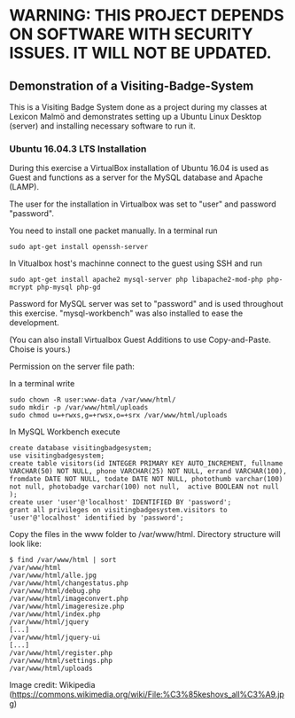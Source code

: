 # WARNING: THIS PROJECT DEPENDS ON SOFTWARE WITH SECURITY ISSUES. IT WILL NOT BE UPDATED.

## Demonstration of a Visiting-Badge-System

This is a Visiting Badge System done as a project during my classes at Lexicon Malmö and demonstrates setting up a Ubuntu Linux Desktop (server) and installing necessary software to run it.

### Ubuntu 16.04.3 LTS Installation

During this exercise a VirtualBox installation of Ubuntu 16.04 is used as Guest and functions as a server for the MySQL database and Apache (LAMP).

The user for the installation in Virtualbox was set to "user" and password "password".

You need to install one packet manually. In a terminal run
```
sudo apt-get install openssh-server 
```
In Vitualbox host's machinne connect to the guest using SSH and run
```
sudo apt-get install apache2 mysql-server php libapache2-mod-php php-mcrypt php-mysql php-gd
```

Password for MySQL server was set to "password" and is used throughout this exercise. "mysql-workbench" was also installed to ease the development.

(You can also install Virtualbox Guest Additions to use Copy-and-Paste. Choise is yours.)

Permission on the server file path:

In a terminal write
```
sudo chown -R user:www-data /var/www/html/
sudo mkdir -p /var/www/html/uploads
sudo chmod u=+rwxs,g=+rwsx,o=+srx /var/www/html/uploads
```

In MySQL Workbench execute
```
create database visitingbadgesystem;
use visitingbadgesystem;
create table visitors(id INTEGER PRIMARY KEY AUTO_INCREMENT, fullname VARCHAR(50) NOT NULL, phone VARCHAR(25) NOT NULL, errand VARCHAR(100), fromdate DATE NOT NULL, todate DATE NOT NULL, photothumb varchar(100) not null, photobadge varchar(100) not null,  active BOOLEAN not null );
create user 'user'@'localhost' IDENTIFIED BY 'password';
grant all privileges on visitingbadgesystem.visitors to 'user'@'localhost' identified by 'password';
```

Copy the files in the www folder to /var/www/html. Directory structure will look like:
```
$ find /var/www/html | sort
/var/www/html
/var/www/html/alle.jpg
/var/www/html/changestatus.php
/var/www/html/debug.php
/var/www/html/imageconvert.php
/var/www/html/imageresize.php
/var/www/html/index.php
/var/www/html/jquery
[...]
/var/www/html/jquery-ui
[...]
/var/www/html/register.php
/var/www/html/settings.php
/var/www/html/uploads
```

Image credit: Wikipedia (https://commons.wikimedia.org/wiki/File:%C3%85keshovs_all%C3%A9.jpg)
